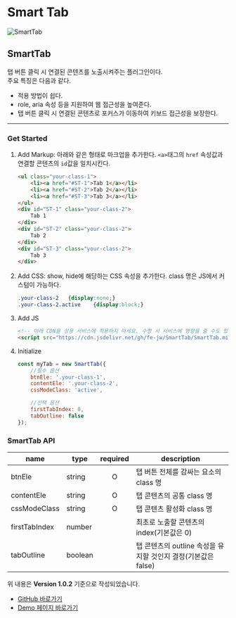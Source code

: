 # **Smart Tab**

![SmartTab](https://cdn.jsdelivr.net/gh/fe-jw/J-Web/posts/2022/1128/thumb.jpg)

## **SmartTab**
탭 버튼 클릭 시 연결된 콘텐츠를 노출시켜주는 플러그인이다.  
주요 특징은 다음과 같다.  
* 적용 방법이 쉽다.
* role, aria 속성 등을 지원하여 웹 접근성을 높여준다.
* 탭 버튼 클릭 시 연결된 콘텐츠로 포커스가 이동하여 키보드 접근성을 보장한다.

---

### **Get Started**
1. Add Markup: 아래와 같은 형태로 마크업을 추가한다. `<a>`태그의 `href` 속성값과 연결할 콘텐츠의 `id`값을 일치시킨다.
	```html
	<ul class="your-class-1">
		<li><a href="#ST-1">Tab 1</a></li>
		<li><a href="#ST-2">Tab 2</a></li>
		<li><a href="#ST-3">Tab 3</a></li>
	</ul>
	<div id="ST-1" class="your-class-2">
		Tab 1
	</div>
	<div id="ST-2" class="your-class-2">
		Tab 2
	</div>
	<div id="ST-3" class="your-class-2">
		Tab 3
	</div>
	```

2. Add CSS: show, hide에 해당하는 CSS 속성을 추가한다. class 명은 JS에서 커스텀이 가능하다.
	```css
	.your-class-2	{display:none;}
	.your-class-2.active	{display:block;}
	```

3. Add JS
	```html
	<!-- 아래 CDN을 상용 서비스에 적용하지 마세요. 수정 시 서비스에 영향을 줄 수도 있습니다. -->
	<script src="https://cdn.jsdelivr.net/gh/fe-jw/SmartTab/SmartTab.min.js"></script>
	```

4. Initialize
	```js
	const myTab = new SmartTab({
		//필수 옵션
		btnEle: '.your-class-1',
		contentEle: '.your-class-2',
		cssModeClass: 'active',

		//선택 옵션
		firstTabIndex: 0,
		tabOutline: false
	});
	```

### **SmartTab API**

|name|type|required|description|
|---|---|:---:|---|
|btnEle|string|O|탭 버튼 전체를 감싸는 요소의 class 명|
|contentEle|string|O|탭 콘텐츠의 공통 class 명|
|cssModeClass|string|O|탭 콘텐츠 활성화 class 명|
|firstTabIndex|number||최초로 노출할 콘텐츠의 index(기본값은 0)|
|tabOutline|boolean||탭 콘텐츠의 outline 속성을 유지할 것인지 결정(기본값은 false)|

위 내용은 **Version 1.0.2** 기준으로 작성되었습니다.
* [GitHub 바로가기](https://github.com/FE-jw/SmartTab#readme)
* [Demo 페이지 바로가기](https://fe-jw.github.io/SmartTab)